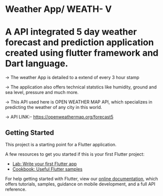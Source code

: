 # Weather App/ WEATH- V

#  A API integrated 5 day weather forecast and prediction application created using flutter framework and Dart language. 

-> The weather App is detailed to a extend of every 3 hour stamp

-> The application also offers technical statstics like humidity, ground and sea level, pressure and much more.

-> This API used here is OPEN WEATHER MAP API, which specializes in predicting the weather of any city in this world.

-> API LINK:- https://openweathermap.org/forecast5

 

## Getting Started

This project is a starting point for a Flutter application.

A few resources to get you started if this is your first Flutter project:

- [Lab: Write your first Flutter app](https://flutter.dev/docs/get-started/codelab)
- [Cookbook: Useful Flutter samples](https://flutter.dev/docs/cookbook)

For help getting started with Flutter, view our
[online documentation](https://flutter.dev/docs), which offers tutorials,
samples, guidance on mobile development, and a full API reference.
